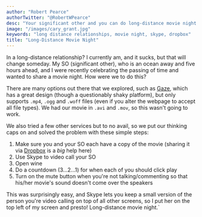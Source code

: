 ```yaml
---
author: "Robert Pearce"
authorTwitter: "@RobertWPearce"
desc: "Your significant other and you can do long-distance movie night easily. Here's how."
image: "/images/cary_grant.jpg"
keywords: "long distance relationships, movie night, skype, dropbox"
title: "Long-Distance Movie Night"
---
```


In a long-distance relationship? I currently am, and it sucks, but that will change someday. My SO (significant other), who is an ocean away and five hours ahead, and I were recently celebrating the passing of time and wanted to share a movie night. How were we to do this?

There are many options out there that we explored, such as [Gaze](https://letsgaze.com), which has a great design (though a questionably shaky platform), but only supports `.mp4`, `.ogg` and `.woff` files (even if you alter the webpage to accept all file types). We had our movie in `.avi` and `.mov`, so this wasn't going to work.

We also tried a few other services but to no avail, so we put our thinking caps on and solved the problem with these simple steps:

1. Make sure you and your SO each have a copy of the movie (sharing it via [Dropbox](https://www.dropbox.com) is a _big_ help here)
1. Use Skype to video call your SO
1. Open wine
1. Do a countdown (3...2...1) for when each of you should click play
1. Turn on the mute button when you're not talking/commenting so that his/her movie's sound doesn't come over the speakers

This was surprisingly easy, and Skype lets you keep a small version of the person you're video calling on top of all other screens, so I put her on the top left of my screen and presto! Long-distance movie night.`
